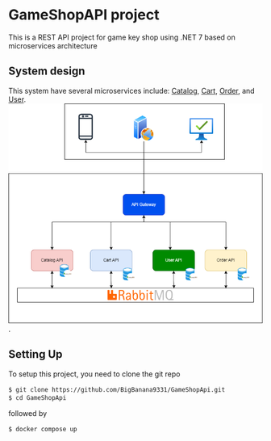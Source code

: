 # GameShopAPI project

This is a REST API project for game key shop using .NET 7 based on microservices architecture

## System design

This system have several microservices include: [Catalog](/docs/catalog-api.md), [Cart](/docs/cart-api.md), [Order](/docs/order-api.md), and [User](/docs/user-api.md).
![System overview](/docs/assets/gameshopapi.drawio.png).

<!-- ## Versioning
| GitHub Release | .NET Core Version | Diagnostics HealthChecks Version |
|----------------|------------ |---------------------|
| main | 6.0.100-preview.6.21355.2 | 2.2.0 | -->

<!-- ## Project Structure
```
│   .gitignore
│   docker-compose.yaml
│   GameShop.sln
│   README.md
│
├───.vscode
│       launch.json
│       tasks.json
│
├───ApiGateway
│   │   ApiGateway.csproj
│   │   appsettings.Development.json
│   │   appsettings.json
│   │   Dockerfile
│   │   ocelot.json
│   │   Program.cs
│   │
│   └───Properties
│           launchSettings.json
│
├───docs
│   │   cart-api.md
│   │   catalog-api.md
│   │   order-api.md
│   │   user-api.md
│   │
│   └───assets
│           gameshopapi.drawio.png
│
├───GameShop.Cart
│   │   .dockerignore
│   │   appsettings.Development.json
│   │   appsettings.json
│   │   cart-depl.yaml
│   │   Dockerfile
│   │   GameShop.Cart.csproj
│   │   Program.cs
│   │
│   ├───Client
│   │       GameClient.cs
│   │
│   ├───Consumer
│   │       CatalogItemCreatedConsumer.cs
│   │       CatalogItemDeletedConsumer.cs
│   │       CatalogItemUpdatedConsumer.cs
│   │       CustomerCreatedConsumer.cs
│   │       CustomerDeletedConsumer.cs
│   │
│   ├───Controllers
│   │       CartsController.cs
│   │
│   ├───Entities
│   │       CartItem.cs
│   │       CatalogItem.cs
│   │       Customer.cs
│   │       CustomerCart.cs
│   │
│   └───Properties
│           launchSettings.json
│
├───GameShop.Catalog
│   │   .dockerignore
│   │   appsettings.Development.json
│   │   appsettings.json
│   │   catalog-depl.yaml
│   │   Dockerfile
│   │   GameShop.Catalog.csproj
│   │   Program.cs
│   │
│   ├───Controllers
│   │       GamesController.cs
│   │
│   ├───Entities
│   │       Game.cs
│   │
│   └───Properties
│           launchSettings.json
│
├───GameShop.Common
│   │   GameShop.Common.csproj
│   │   IEntity.cs
│   │   IRepository.cs
│   │
│   ├───Authorization
│   │       BadgeEntryHandler.cs
│   │       BuildingEntryRequirement.cs
│   │       Extensions.cs
│   │       MinimumAgeHandler.cs
│   │       MinimumAgeRequirement.cs
│   │       PermissionHandler.cs
│   │       TemporaryStickerHandler.cs
│   │
│   ├───Jwt
│   │       Extensions.cs
│   │
│   ├───MassTransit
│   │       Extensions.cs
│   │
│   ├───MongoDB
│   │       Extensions.cs
│   │       MongoRepository.cs
│   │
│   └───Settings
│           JwtSettings.cs
│           MongoDbSettings.cs
│           RabbitMQSettings.cs
│           ServiceSettings.cs
│
├───GameShop.Contract
│   │   GameShop.Contract.csproj
│   │
│   ├───Cart
│   │       CartItemRequest.cs
│   │       CartItemResponse.cs
│   │       CartResponse.cs
│   │
│   ├───Game
│   │       GameCreated.cs
│   │       GameDeleted.cs
│   │       GameRequest.cs
│   │       GameResponse.cs
│   │       GameUpdated.cs
│   │
│   ├───Order
│   │       OrderItemRequest.cs
│   │       OrderItemResponse.cs
│   │       OrderRequest.cs
│   │       OrderResponse.cs
│   │
│   └───User
│           AuthResult.cs
│           LoginRequest.cs
│           LoginResponse.cs
│           RegisterUserRequest.cs
│           TokenRequest.cs
│           UpdateUserRequest.cs
│           UserCreated.cs
│           UserDeleted.cs
│           UserReponse.cs
│           UserRequest.cs
│           UserUpdated.cs
│
├───GameShop.Order
│   │   .dockerignore
│   │   appsettings.Development.json
│   │   appsettings.json
│   │   Dockerfile
│   │   GameShop.Order.csproj
│   │   Program.cs
│   │
│   ├───Consumer
│   │       CatalogItemCreatedConsumer.cs
│   │       CatalogItemDeletedConsumer.cs
│   │       CatalogItemUpdatedConsumer.cs
│   │       CustomerCreatedConsumer.cs
│   │       CustomerDeletedConsumer.cs
│   │
│   ├───Controllers
│   │       OrdersController.cs
│   │
│   ├───Entities
│   │       CatalogItem.cs
│   │       Customer.cs
│   │       OrderItem.cs
│   │       OrderSumary.cs
│   │
│   └───Properties
│           launchSettings.json
│
├───GameShop.User
│   │   .dockerignore
│   │   appsettings.Development.json
│   │   appsettings.json
│   │   Dockerfile
│   │   GameShop.User.csproj
│   │   Program.cs
│   │
│   ├───Controllers
│   │       UsersController.cs
│   │
│   ├───Entities
│   │       RefreshToken.cs
│   │       Token.cs
│   │       UserAccount.cs
│   │
│   ├───Properties
│   │       launchSettings.json
│   │
│   └───Services
│           Extensions.cs
│           IJwtTokenHandler.cs
│           IPasswordHandler.cs
│           JwtTokenHandler.cs
│           PasswordHandler.cs
│
├───K8S
│       catalog-api.yaml
│
└───packages
        GameShop.Common.1.0.1.nupkg
        GameShop.Contract.1.0.1.nupkg
```

- `Dockerfile` is .NET Core Web API Multistage Dockerfile (following Docker Best Practices)
- `KubernetesLocalProcessConfig.yaml` is [Bridge to Kubernetes](https://devblogs.microsoft.com/visualstudio/bridge-to-kubernetes-ga/) config to supports developing .NET Core Web API microservice on Kubernetes
- `configs` folder will contain .NET Core Web API centralized config structure
- `appsettings.Development.json` is .NET Core Web API development environment config
- `manifests` folder will contain Kubernetes manifests (deployment, service)
- `Startup.cs` is .NET Core Web API startup & path routing config
- `Program.cs` is .NET Core Web API environment variable mapping config  -->

## Setting Up

To setup this project, you need to clone the git repo

```sh
$ git clone https://github.com/BigBanana9331/GameShopApi.git
$ cd GameShopApi
```

followed by

```sh
$ docker compose up
```

<!-- ## Deploying a .NET Core Web API microservice on Kubernetes

### Prerequisite:

- .NET Core Web API Docker Image

Preparing Config Map for .NET Core Web API microservice

```sh
$ kubectl apply -k configs/prod
```

To deploy the microservice on Kubernetes, run following command:

```sh
$ kubectl apply -f manifests
```

This will deploy it on Kubernetes with the centralized config.

## Deploying a .NET Core Web API microservice on Azure Container Instance (ACI)

### Prerequisite:

- [ACI Context](https://docs.docker.com/cloud/aci-integration/#run-docker-containers-on-aci)


To deploy the microservice on ACI, run following command:

```sh
$ docker compose -f aci-docker-compose.yaml up -d
```

## Deploying a .NET Core Web API microservice on [AWS App Runner](https://aws.amazon.com/apprunner/) using AWS Copilot

### Prerequisite:

- [AWS Copilot](https://aws.github.io/copilot-cli/docs/getting-started/install/)

To deploy the microservice on AWS, following these steps:

- Prepare AWS IAM roles and AWS ECR repository for the microservice

```sh
$ copilot init --app kubeops-demo
```

- Create the test environment on AWS

```sh
$ copilot env init --name test --app kubeops-demo
```

- Deploy the microservice on the test environment

```sh
$ copilot svc deploy --env test
```


## Learning Resources:

- [.NET Thailand](https://www.dotnetthailand.com/)
- [Announcing .NET 6 Preview 4](https://devblogs.microsoft.com/aspnet/asp-net-core-updates-in-net-6-preview-4/)
- [Breaking changes in .NET 6](https://docs.microsoft.com/en-us/dotnet/core/compatibility/6.0) -->
